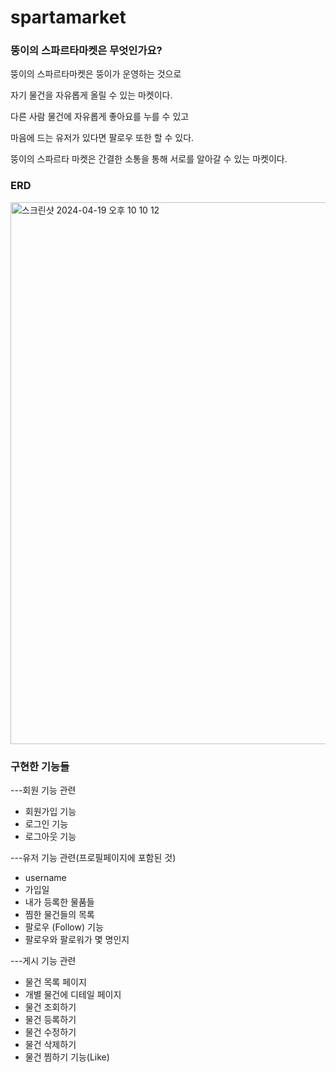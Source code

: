 # spartamarket

### 뚱이의 스파르타마켓은 무엇인가요?
뚱이의 스파르타마켓은 뚱이가 운영하는 것으로


자기 물건을 자유롭게 올릴 수 있는 마켓이다.


다른 사람 물건에 자유롭게 좋아요를 누를 수 있고


마음에 드는 유저가 있다면 팔로우 또한 할 수 있다.


뚱이의 스파르타 마켓은 간결한 소통을 통해 서로를 알아갈 수 있는 마켓이다.


### ERD


<img width="867" alt="스크린샷 2024-04-19 오후 10 10 12" src="https://github.com/hsjoo126/spartamarket/assets/106287971/8073419c-6284-491e-8e01-b369dec5c529">




### 구현한 기능들



---회원 기능 관련
	
 
 - 회원가입 기능
 - 로그인 기능
 - 로그아웃 기능



---유저 기능 관련(프로필페이지에 포함된 것)


  - username
  - 가입일
  - 내가 등록한 물품들
  - 찜한 물건들의 목록
  - 팔로우 (Follow) 기능
  - 팔로우와 팔로워가 몇 명인지




---게시 기능 관련


  - 물건 목록 페이지
  - 개별 물건에 디테일 페이지
  - 물건 조회하기
  - 물건 등록하기
  - 물건 수정하기
  - 물건 삭제하기
  - 물건 찜하기 기능(Like)
